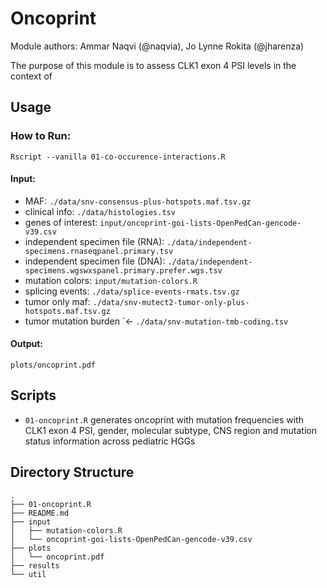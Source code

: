 # Oncoprint

Module authors: Ammar Naqvi (@naqvia), Jo Lynne Rokita (@jharenza)

The purpose of this module is to assess CLK1 exon 4 PSI levels in the context of 

## Usage
### How to Run:
```
Rscript --vanilla 01-co-occurence-interactions.R
```

#### Input:
* MAF: ```./data/snv-consensus-plus-hotspots.maf.tsv.gz``` <br>
* clinical info: ```./data/histologies.tsv```  <br>
* genes of interest: ```input/oncoprint-goi-lists-OpenPedCan-gencode-v39.csv``` <br>
* independent specimen file (RNA): ```./data/independent-specimens.rnaseqpanel.primary.tsv```  <br>
* independent specimen file (DNA): ```./data/independent-specimens.wgswxspanel.primary.prefer.wgs.tsv```  <br>
* mutation colors: ```input/mutation-colors.R``` <br>
* splicing events: ```./data/splice-events-rmats.tsv.gz```  <br>
* tumor only maf: ```./data/snv-mutect2-tumor-only-plus-hotspots.maf.tsv.gz```  <br>
* tumor mutation burden `<- ```./data/snv-mutation-tmb-coding.tsv``` <br>

#### Output:
```plots/oncoprint.pdf``` <br>

## Scripts
* `01-oncoprint.R` generates oncoprint with mutation frequencies with CLK1 exon 4 PSI, gender, molecular subtype, CNS region and mutation status information across pediatric HGGs 

## Directory Structure
```
.
├── 01-oncoprint.R
├── README.md
├── input
│   ├── mutation-colors.R
│   └── oncoprint-goi-lists-OpenPedCan-gencode-v39.csv
├── plots
│   └── oncoprint.pdf
├── results
└── util
```

